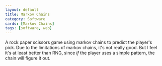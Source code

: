 ```yaml
---
layout: default
title: Markov Chains
category: Software
cards: [Markov Chains]
tags: [software, web]
---
```

A rock paper scissors game using markov chains to predict the player's pick. Due to the limitations of markov chains, it's not really good. But I feel it's at least better than RNG, since *if* the player uses a simple pattern, the chain will figure it out.
